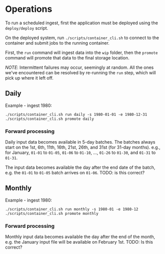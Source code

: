 # Operations

To run a scheduled ingest, first the application must be deployed using the
`deploy/deploy` script.

On the deployed system, run `./scripts/container_cli.sh` to connect to the container and
submit jobs to the running container.

First, the `run` command will ingest data into the `wip` folder, then the `promote`
command will promote that data to the final storage location.

_NOTE_: Intermittent failures may occur, seemingly at random. All the ones we've
encountered can be resolved by re-running the `run` step, which will pick up where it
left off.


## Daily

Example - ingest 1980:

```
./scripts/container_cli.sh run daily -s 1980-01-01 -e 1980-12-31
./scripts/container_cli.sh promote daily
```


### Forward processing

Daily input data becomes available in 5-day batches. The batches always start on the
1st, 6th, 11th, 16th, 21st, 26th, and 31st (for 31-day months). e.g., for January,
`01-01` to `01-05`, `01-06` to `01-10`, ..., `01-26` to `01-30`, and `01-31` to `01-31`.

The input data becomes available the day after the end date of the batch, e.g. the
`01-01` to `01-05` batch arrives on `01-06`. TODO: is this correct?


## Monthly

Example - ingest 1980:

```
./scripts/container_cli.sh run monthly -s 1980-01 -e 1980-12
./scripts/container_cli.sh promote monthly
```


### Forward processing

Monthly input data becomes available the day after the end of the month, e.g. the
January input file will be available on February 1st. TODO: Is this correct?
